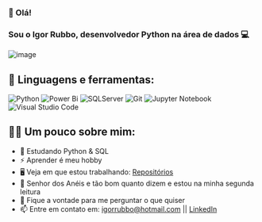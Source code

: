 ### 👋 Olá! 

### Sou o Igor Rubbo, desenvolvedor Python na área de dados 💻
![image](https://c.tenor.com/2uyENRmiUt0AAAAC/coding.gif)

## 🧰 Linguagens e ferramentas:

![Python](https://img.shields.io/badge/python-3670A0?style=for-the-badge&logo=python&logoColor=ffdd54)
![Power Bi](https://img.shields.io/badge/power_bi-F2C811?style=for-the-badge&logo=powerbi&logoColor=black)
![SQLServer](https://img.shields.io/badge/Microsoft%20SQL%20Server-CC2927?style=for-the-badge&logo=microsoft%20sql%20server&logoColor=white)
![Git](https://img.shields.io/badge/GIT-E44C30?style=for-the-badge&logo=git&logoColor=white)
![Jupyter Notebook](https://img.shields.io/badge/jupyter-%23FA0F00.svg?style=for-the-badge&logo=jupyter&logoColor=white)
![Visual Studio Code](https://img.shields.io/badge/Visual%20Studio%20Code-0078d7.svg?style=for-the-badge&logo=visual-studio-code&logoColor=white)

## 👨‍💻 Um pouco sobre mim:

- 🌱 Estudando Python & SQL
- ⚡ Aprender é meu hobby
- 🖥 Veja em que estou trabalhando: <a href="https://github.com/Igorrubbo?tab=repositories">Repositórios</a>
- 📖 Senhor dos Anéis e tão bom quanto dizem e estou na minha segunda leitura
- 💬 Fique a vontade para me perguntar o que quiser
- 📫 Entre em contato em: igorrubbo@hotmail.com || <a href="https://www.linkedin.com/in/igor-rubbo-dos-santos-reis-167832149/">LinkedIn</a>



<!---
## 🔨 Atualmente estou...
- Trabalhando no meu projeto de busca de <a href="https://github.com/Igorrubbo/WebScrapping-Mercado/">preços de produtos em mercados online</a>
- Atualizando currículo e redes sociais
--->
